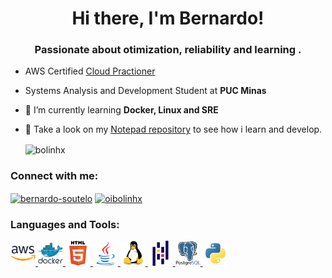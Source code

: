 <h1 align="center">Hi there, I'm Bernardo!</h1>
<h3 align="center">Passionate about otimization, reliability and learning .</h3>

- AWS Certified [Cloud Practioner](https://www.credly.com/badges/1dbe69a4-6767-4f8a-9bfb-e7291353f7ac/public_url)

- Systems Analysis and Development Student at **PUC Minas**

- 🌱 I’m currently learning **Docker, Linux and SRE**

- 📗 Take a look on my [Notepad repository](https://github.com/Bolinhx/notepads) to see how i learn and develop. 
  
  <p><img align="center" src="https://github-readme-stats.vercel.app/api/top-langs?username=bolinhx&show_icons=true&theme=dark&locale=en&layout=compact" alt="bolinhx" /></p>


<h3 align="left">Connect with me:</h3>
<p align="left">
<a href="https://linkedin.com/in/bernardo-soutelo" target="blank"><img align="center" src="https://raw.githubusercontent.com/rahuldkjain/github-profile-readme-generator/master/src/images/icons/Social/linked-in-alt.svg" alt="bernardo-soutelo" height="30" width="40" /></a>
<a href="https://www.hackerrank.com/oibolinhx" target="blank"><img align="center" src="https://raw.githubusercontent.com/rahuldkjain/github-profile-readme-generator/master/src/images/icons/Social/hackerrank.svg" alt="oibolinhx" height="30" width="40" /></a>
</p>

<h3 align="left">Languages and Tools:</h3>
<p align="left"> <a href="https://aws.amazon.com" target="_blank" rel="noreferrer"> <img src="https://raw.githubusercontent.com/devicons/devicon/master/icons/amazonwebservices/amazonwebservices-original-wordmark.svg" alt="aws" width="40" height="40"/> </a>  <a href="https://www.docker.com/" target="_blank" rel="noreferrer"> <img src="https://raw.githubusercontent.com/devicons/devicon/master/icons/docker/docker-original-wordmark.svg" alt="docker" width="40" height="40"/> </a> <a href="https://www.w3.org/html/" target="_blank" rel="noreferrer"> <img src="https://raw.githubusercontent.com/devicons/devicon/master/icons/html5/html5-original-wordmark.svg" alt="html5" width="40" height="40"/> </a> <a href="https://www.java.com" target="_blank" rel="noreferrer"> <img src="https://raw.githubusercontent.com/devicons/devicon/master/icons/java/java-original.svg" alt="java" width="40" height="40"/> </a> <a href="https://www.linux.org/" target="_blank" rel="noreferrer"> <img src="https://raw.githubusercontent.com/devicons/devicon/master/icons/linux/linux-original.svg" alt="linux" width="40" height="40"/> </a> <a href="https://pandas.pydata.org/" target="_blank" rel="noreferrer"> <img src="https://raw.githubusercontent.com/devicons/devicon/2ae2a900d2f041da66e950e4d48052658d850630/icons/pandas/pandas-original.svg" alt="pandas" width="40" height="40"/> </a> <a href="https://www.postgresql.org" target="_blank" rel="noreferrer"> <img src="https://raw.githubusercontent.com/devicons/devicon/master/icons/postgresql/postgresql-original-wordmark.svg" alt="postgresql" width="40" height="40"/> </a> <a href="https://www.python.org" target="_blank" rel="noreferrer"> <img src="https://raw.githubusercontent.com/devicons/devicon/master/icons/python/python-original.svg" alt="python" width="40" height="40"/> </a> </p>
